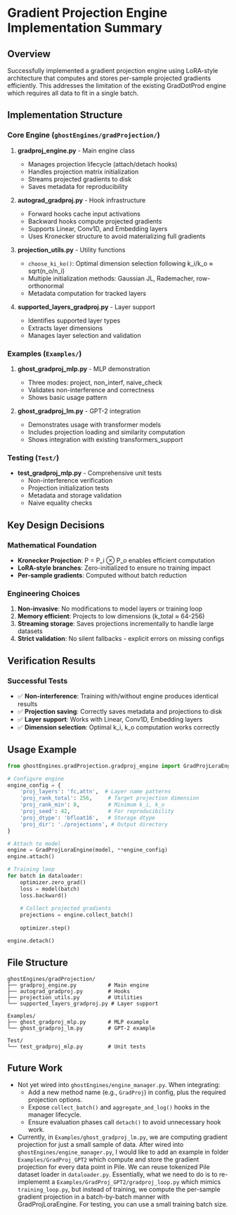 # Gradient Projection Engine Implementation Summary

## Overview
Successfully implemented a gradient projection engine using LoRA-style architecture that computes and stores per-sample projected gradients efficiently. This addresses the limitation of the existing GradDotProd engine which requires all data to fit in a single batch.

## Implementation Structure

### Core Engine (`ghostEngines/gradProjection/`)
1. **gradproj_engine.py** - Main engine class
   - Manages projection lifecycle (attach/detach hooks)
   - Handles projection matrix initialization
   - Streams projected gradients to disk
   - Saves metadata for reproducibility

2. **autograd_gradproj.py** - Hook infrastructure
   - Forward hooks cache input activations
   - Backward hooks compute projected gradients
   - Supports Linear, Conv1D, and Embedding layers
   - Uses Kronecker structure to avoid materializing full gradients

3. **projection_utils.py** - Utility functions
   - `choose_ki_ko()`: Optimal dimension selection following k_i/k_o ≈ sqrt(n_o/n_i)
   - Multiple initialization methods: Gaussian JL, Rademacher, row-orthonormal
   - Metadata computation for tracked layers

4. **supported_layers_gradproj.py** - Layer support
   - Identifies supported layer types
   - Extracts layer dimensions
   - Manages layer selection and validation

### Examples (`Examples/`)
1. **ghost_gradproj_mlp.py** - MLP demonstration
   - Three modes: project, non_interf, naive_check
   - Validates non-interference and correctness
   - Shows basic usage pattern

2. **ghost_gradproj_lm.py** - GPT-2 integration
   - Demonstrates usage with transformer models
   - Includes projection loading and similarity computation
   - Shows integration with existing transformers_support

### Testing (`Test/`)
- **test_gradproj_mlp.py** - Comprehensive unit tests
  - Non-interference verification
  - Projection initialization tests
  - Metadata and storage validation
  - Naive equality checks

## Key Design Decisions

### Mathematical Foundation
- **Kronecker Projection**: P = P_i ⊗ P_o enables efficient computation
- **LoRA-style branches**: Zero-initialized to ensure no training impact
- **Per-sample gradients**: Computed without batch reduction

### Engineering Choices
1. **Non-invasive**: No modifications to model layers or training loop
2. **Memory efficient**: Projects to low dimensions (k_total ≈ 64-256)
3. **Streaming storage**: Saves projections incrementally to handle large datasets
4. **Strict validation**: No silent fallbacks - explicit errors on missing configs

## Verification Results

### Successful Tests
- ✅ **Non-interference**: Training with/without engine produces identical results
- ✅ **Projection saving**: Correctly saves metadata and projections to disk
- ✅ **Layer support**: Works with Linear, Conv1D, Embedding layers
- ✅ **Dimension selection**: Optimal k_i, k_o computation works correctly


## Usage Example

```python
from ghostEngines.gradProjection.gradproj_engine import GradProjLoraEngine

# Configure engine
engine_config = {
    'proj_layers': 'fc,attn',  # Layer name patterns
    'proj_rank_total': 256,     # Target projection dimension
    'proj_rank_min': 8,         # Minimum k_i, k_o
    'proj_seed': 42,            # For reproducibility
    'proj_dtype': 'bfloat16',   # Storage dtype
    'proj_dir': './projections', # Output directory
}

# Attach to model
engine = GradProjLoraEngine(model, **engine_config)
engine.attach()

# Training loop
for batch in dataloader:
    optimizer.zero_grad()
    loss = model(batch)
    loss.backward()
    
    # Collect projected gradients
    projections = engine.collect_batch()
    
    optimizer.step()

engine.detach()
```

## File Structure
```
ghostEngines/gradProjection/
├── gradproj_engine.py          # Main engine
├── autograd_gradproj.py        # Hooks
├── projection_utils.py         # Utilities
└── supported_layers_gradproj.py # Layer support

Examples/
├── ghost_gradproj_mlp.py       # MLP example
└── ghost_gradproj_lm.py        # GPT-2 example

Test/
└── test_gradproj_mlp.py        # Unit tests
```

## Future Work
- Not yet wired into `ghostEngines/engine_manager.py`. When integrating:
  - Add a new method name (e.g., `GradProj`) in config, plus the required projection options.
  - Expose `collect_batch()` and `aggregate_and_log()` hooks in the manager lifecycle.
  - Ensure evaluation phases call `detach()` to avoid unnecessary hook work.
- Currently, in `Examples/ghost_gradproj_lm.py`, we are computing gradient projection for just a small sample of data. After wired into `ghostEngines/engine_manager.py`, I would like to add an example in folder `Examples/GradProj_GPT2` which compute and store the gradient projection for every data point in Pile. We can reuse tokenized Pile dataset loader in `dataloader.py`. Essentially, what we need to do is to re-implememt a `Examples/GradProj_GPT2/gradproj_loop.py` which mimics `training_loop.py`, but instead of training, we compute the per-sample gradient projection in a batch-by-batch manner with GradProjLoraEngine. For testing, you can use a small training batch size. 